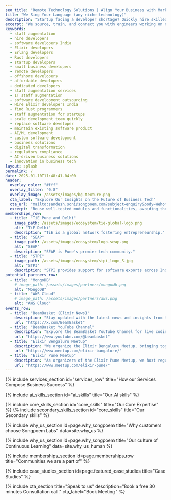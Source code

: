 ```yaml
---
seo_title: "Remote Technology Solutions | Align Your Business with Market Trends - Songpoem Labs" 
title: "We Sing Your Language (any niche technology)"
description: "Startup facing a developer shortage? Quickly hire skilled Elixir, Erlang, Rust or niche technology developers in India with Songpoem Solutions. Affordable staff augmentation for small teams. Scale your development, maintain your product, and ship features faster. Free consultation."
excerpt: "We source, train, and connect you with engineers working on niche technologies #lets_compose_success"
keywords:
  - staff augmentation 
  - hire developers 
  - software developers India 
  - Elixir developers 
  - Erlang developers 
  - Rust developers 
  - startup developers 
  - small business developers
  - remote developers 
  - offshore developers 
  - affordable developers 
  - dedicated developers 
  - staff augmentation services 
  - IT staff augmentation 
  - software development outsourcing
  - Hire Elixir developers India 
  - find Rust programmers 
  - staff augmentation for startups 
  - scale development team quickly 
  - replace software developer 
  - maintain existing software product
  - AI/ML development 
  - custom software development
  - business solutions
  - digital transformation
  - regulatory compliance
  - AI-driven business solutions
  - innovation in business tech 
layout: splash
permalink: /
date: 2025-01-10T11:48:41-04:00
header:
  overlay_color: "#fff"
  overlay_filter: "0.8"
  overlay_image: /assets/images/bg-texture.png
  cta_label: "Explore Our Insights on the Future of Business Tech"
  cta_url: "mailto:sandesh.soni@songpoem.com?subject=enquiry&body=Wehomepage"
  excerpt: "Reuse well-tested modules and functionalities, avoiding the need to build from scratch."
memberships_row:
  - title: "TiE Pune and Delhi"
    image_path: /assets/images/ecosystem/tie-global-logo.png
    alt: "TiE Delhi"
    description: "TiE is a global network fostering entrepreneurship."
  - title: "SEAP"
    image_path: /assets/images/ecosystem/logo-seap.png
    alt: "SEAP"
    description: "SEAP is Pune's premier tech community."
  - title: "STPI"
    image_path: /assets/images/ecosystem/stpi_logo_S.jpg
    alt: "STPI"
    description: "STPI provides support for software exports across India’s thriving IT ecosystem."
potential_partners_row:
  - title: "MongoDB"
    # image_path: /assets/images/partners/mongodb.png
    alt: "MongoDB"
  - title: "AWS Cloud"
    # image_path: /assets/images/partners/aws.png
    alt: "AWS Cloud"
events_row:
  - title: "BeamBasket (Elixir News)"
    description: "Stay updated with the latest news and insights from the Elixir community through BeamBasket on Twitter. Follow us for regular updates, industry news, and expert opinions on everything Elixir."
    url: "https://x.com/BeamBasket"
  - title: "BeamBasket YouTube Channel"
    description: "Explore the BeamBasket YouTube Channel for live coding workshops, guest speaker sessions, and in-depth tutorials on Elixir. Our channel features experts from around the world sharing their knowledge and skills."
    url: "https://www.youtube.com/@beambasket"
  - title: "Elixir Bengaluru Meetup"
    description: "We organize the Elixir Bengaluru Meetup, bringing together local Elixir enthusiasts for discussions, events, and collaborative projects."
    url: "https://www.meetup.com/elixir-bangalore/"
  - title: "Elixir Pune Meetup"
    description: "As organizers of the Elixir Pune Meetup, we host regular meetups, share experiences."
    url: "https://www.meetup.com/elixir-pune/"
---
```


{% include services_section id="services_row" title="How our Services Compose Business Success" %}

{% include ai_skills_section id="ai_skills" title="Our AI skills" %}

{% include core_skills_section id="core_skills" title="Our Core Expertise" %}
{% include secondary_skills_section id="core_skills" title="Our Secondary skills" %}


{% include why_us_section id=page.why_songpoem title="Why customers choose Songpoem Labs"
data=site.why_us %}

{% include why_us_section id=page.why_songpoem title="Our culture of Continuous Learning" data=site.why_us_human %}

{% include memberships_section id=page.memberships_row title="Communities we are a part of" %}
<!-- {% include memberships_section id=page.potential_partners_row title="Potential Partners" %} -->
{% include case_studies_section id=page.featured_case_studies title="Case Studies" %}

{% include cta_section title="Speak to us" description="Book a free 30 minutes Consultation call." cta_label="Book Meeting" %}


